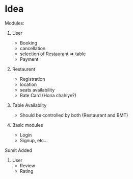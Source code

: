 # Idea

Modules:
   1. User
       - Booking
       - cancellation
       - selection of Restaurant => table
       - Payment

   2. Restaurent
       - Registration
       - location
       - seats availability
       - Rate Card (Hona chahiye?)
   
   3. Table Availablity
       - Should be controlled by both (Restaurant and BMT)
   
   4.  Basic modules
       - Login
       - Signup, etc...


Sumit Added
   1. User
       - Review
       - Rating
